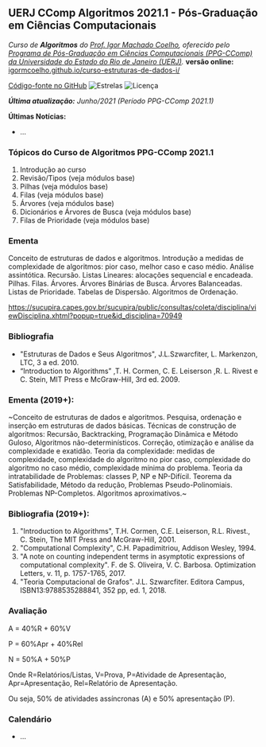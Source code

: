 
<link href="http://github.com/yrgoldteeth/darkdowncss/raw/master/darkdown.css" rel="stylesheet"></link>

## UERJ CComp Algoritmos 2021.1 - Pós-Graduação em Ciências Computacionais

_Curso de **Algoritmos** do [Prof. Igor Machado Coelho](https://igormcoelho.github.io), oferecido pelo [Programa de Pós-Graduação em Ciências Computacionais (PPG-CComp) da Universidade do Estado do Rio de Janeiro (UERJ)](https://ccomp.ime.uerj.br)._ **versão online:** [igormcoelho.github.io/curso-estruturas-de-dados-i/](https://igormcoelho.github.io/curso-estruturas-de-dados-i/)

[Código-fonte no GitHub](https://github.com/igormcoelho/curso-estruturas-de-dados-i)
![Estrelas](https://img.shields.io/github/stars/igormcoelho/curso-estruturas-de-dados-i)
![Licença](https://img.shields.io/github/license/igormcoelho/curso-estruturas-de-dados-i)

_**Última atualização:** Junho/2021 (Período PPG-CComp 2021.1)_


**Últimas Notícias:**

- ...

### Tópicos do Curso de Algoritmos PPG-CComp 2021.1

1. Introdução ao curso
1. Revisão/Tipos (veja módulos base)
1. Pilhas (veja módulos base)
1. Filas (veja módulos base)
1. Árvores (veja módulos base)
1. Dicionários e Árvores de Busca (veja módulos base)
1. Filas de Prioridade (veja módulos base)

### Ementa

Conceito de estruturas de dados e algoritmos. Introdução a medidas de complexidade de algoritmos: pior caso, melhor caso e caso médio. Análise assintótica. Recursão. Listas Lineares: alocações sequencial e encadeada. Pilhas. Filas. Árvores. Árvores Binárias de Busca. Árvores Balanceadas. Listas de Prioridade. Tabelas de Dispersão. Algoritmos de Ordenação.

https://sucupira.capes.gov.br/sucupira/public/consultas/coleta/disciplina/viewDisciplina.xhtml?popup=true&id_disciplina=70949

### Bibliografia

- "Estruturas de Dados e Seus Algoritmos", J.L.Szwarcfiter, L. Markenzon, LTC, 3 a ed. 2010.
- “Introduction to Algorithms” ,T. H. Cormen, C. E. Leiserson ,R. L. Rivest e C. Stein, MIT Press e McGraw-Hill, 3rd ed. 2009.

### Ementa (2019+):

~Conceito de estruturas de dados e algoritmos. Pesquisa, ordenação e inserção em estruturas de dados básicas. Técnicas de construção de algoritmos: Recursão, Backtracking, Programação Dinâmica e Método Guloso, Algoritmos não-determinísticos. Correção, otimização e análise da complexidade e exatidão. Teoria da complexidade: medidas de complexidade, complexidade do algoritmo no pior caso, complexidade do algoritmo no caso médio, complexidade mínima do problema. Teoria da intratabilidade de Problemas: classes P, NP e NP-Difícil. Teorema da Satisfabilidade, Método da redução, Problemas Pseudo-Polinomiais. Problemas NP-Completos. Algoritmos aproximativos.~


### Bibliografia (2019+):

1. "Introduction to Algorithms", T.H. Cormen, C.E. Leiserson, R.L. Rivest., C. Stein, The MIT Press and McGraw-Hill, 2001.
2. "Computational Complexity", C.H. Papadimitriou, Addison Wesley, 1994.
3. "A note on counting independent terms in asymptotic expressions of computational complexity". F. de S. Oliveira, V. C. Barbosa. Optimization Letters, v. 11, p. 1757-1765, 2017.
4. "Teoria Computacional de Grafos". J.L. Szwarcfiter. Editora Campus, ISBN13:9788535288841, 352 pp, ed. 1, 2018.


### Avaliação

A = 40%R + 60%V

P = 60%Apr + 40%Rel

N = 50%A + 50%P

Onde R=Relatórios/Listas, V=Prova, P=Atividade de Apresentação, Apr=Apresentação, Rel=Relatório de Apresentação.

Ou seja, 50% de atividades assíncronas (A) e 50% apresentação (P).




### Calendário

- ...
